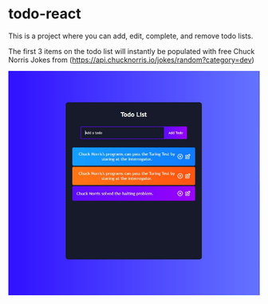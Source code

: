 # todo-react
This is a project where you can add, edit, complete, and remove todo lists.

The first 3 items on the todo list will instantly be populated with free Chuck Norris Jokes from  (https://api.chucknorris.io/jokes/random?category=dev)



![](/Capture.jpg)
